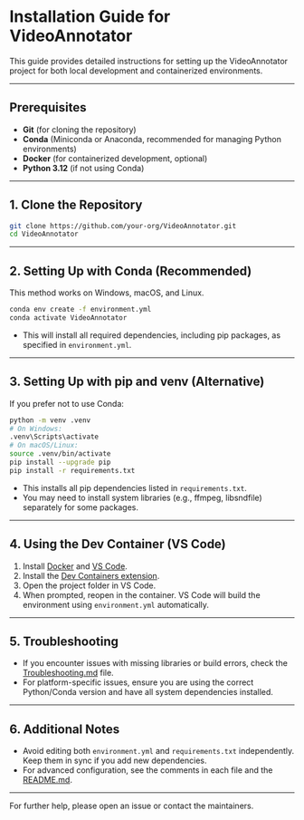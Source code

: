 # Installation Guide for VideoAnnotator

This guide provides detailed instructions for setting up the VideoAnnotator project for both local development and containerized environments.

---

## Prerequisites

- **Git** (for cloning the repository)
- **Conda** (Miniconda or Anaconda, recommended for managing Python environments)
- **Docker** (for containerized development, optional)
- **Python 3.12** (if not using Conda)

---

## 1. Clone the Repository

```sh
git clone https://github.com/your-org/VideoAnnotator.git
cd VideoAnnotator  
```

---

## 2. Setting Up with Conda (Recommended)

This method works on Windows, macOS, and Linux.

```sh
conda env create -f environment.yml
conda activate VideoAnnotator
```

- This will install all required dependencies, including pip packages, as specified in `environment.yml`.

---

## 3. Setting Up with pip and venv (Alternative)

If you prefer not to use Conda:

```sh
python -m venv .venv
# On Windows:
.venv\Scripts\activate
# On macOS/Linux:
source .venv/bin/activate
pip install --upgrade pip
pip install -r requirements.txt
```

- This installs all pip dependencies listed in `requirements.txt`.
- You may need to install system libraries (e.g., ffmpeg, libsndfile) separately for some packages.

---

## 4. Using the Dev Container (VS Code)

1. Install [Docker](https://www.docker.com/products/docker-desktop) and [VS Code](https://code.visualstudio.com/).
2. Install the [Dev Containers extension](https://marketplace.visualstudio.com/items?itemName=ms-vscode-remote.remote-containers).
3. Open the project folder in VS Code.
4. When prompted, reopen in the container. VS Code will build the environment using `environment.yml` automatically.

---

## 5. Troubleshooting

- If you encounter issues with missing libraries or build errors, check the [Troubleshooting.md](../Troubleshooting.md) file.
- For platform-specific issues, ensure you are using the correct Python/Conda version and have all system dependencies installed.

---

## 6. Additional Notes

- Avoid editing both `environment.yml` and `requirements.txt` independently. Keep them in sync if you add new dependencies.
- For advanced configuration, see the comments in each file and the [README.md](../README.md).

---

For further help, please open an issue or contact the maintainers.
